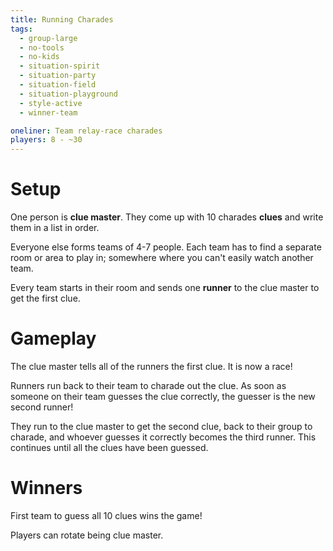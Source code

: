 ```yaml
---
title: Running Charades
tags:
  - group-large
  - no-tools
  - no-kids
  - situation-spirit
  - situation-party
  - situation-field
  - situation-playground
  - style-active
  - winner-team

oneliner: Team relay-race charades
players: 8 - ~30
---
```


# Setup
One person is **clue master**.
They come up with 10 charades **clues** and write them in a list in order.

Everyone else forms teams of 4-7 people.
Each team has to find a separate room or area to play in; somewhere where you can't easily watch another team.

Every team starts in their room and sends one **runner** to the clue master to get the first clue.

# Gameplay
The clue master tells all of the runners the first clue.
It is now a race!

Runners run back to their team to charade out the clue.
As soon as someone on their team guesses the clue correctly, the guesser is the new second runner!

They run to the clue master to get the second clue, back to their group to charade, and whoever guesses it correctly becomes the third runner.
This continues until all the clues have been guessed.

# Winners
First team to guess all 10 clues wins the game!

Players can rotate being clue master.
